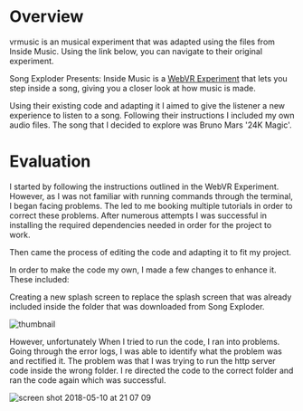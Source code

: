 # Overview 

vrmusic is an musical experiment that was adapted using the files from Inside Music. Using the link below, you can navigate to their original experiment.

Song Exploder Presents: Inside Music is a [WebVR Experiment](https://webvrexperiments.com) that lets you step inside a song, giving you a closer look at how music is made.

Using their existing code and adapting it I aimed to give the listener a new experience to listen to a song. Following their instructions I included my own audio files. The song that I decided to explore was Bruno Mars '24K Magic'. 

# Evaluation

I started by following the instructions outlined in the WebVR Experiment. However, as I was not familiar with running commands through the terminal, I began facing problems. The led to me booking multiple tutorials in order to correct these problems. After numerous attempts I was successful in installing the required dependencies needed in order for the project to work. 

Then came the process of editing the code and adapting it to fit my project.

In order to make the code my own, I made a few changes to enhance it. These included:

Creating a new splash screen to replace the splash screen that was already included inside the folder that was downloaded from Song Exploder.

![thumbnail](https://user-images.githubusercontent.com/37668168/39891269-03bf2382-5495-11e8-8e88-d70a8c5ddaa8.png)

However, unfortunately When I tried to run the code, I ran into problems. Going through the error logs, I was able to identify what the problem was and rectified it. The problem was that I was trying to run the http server code inside the wrong folder. I re directed the code to the correct folder and ran the code again which was successful.

![screen shot 2018-05-10 at 21 07 09](https://user-images.githubusercontent.com/37668168/39891721-3fb70af2-5496-11e8-9a52-63ddf26c8829.png)







